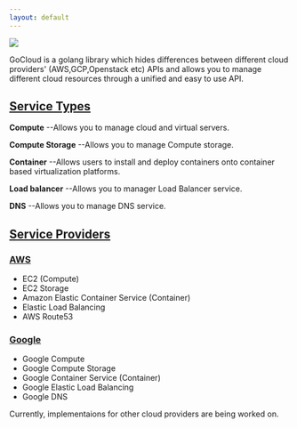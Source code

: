 ```yaml
---
layout: default
---
```


![](https://github.com/lakindu95/gocloud/blob/gh-pages/assets/images/logo.png)

GoCloud is a golang library which hides differences between different cloud providers' (AWS,GCP,Openstack etc) APIs and allows you to manage different cloud resources through a unified and easy to use API.

## [Service Types](#header-2)

**Compute**  --Allows you to manage cloud and virtual servers.

**Compute Storage**  --Allows you to manage Compute storage.

**Container**  --Allows users to install and deploy containers onto container based virtualization platforms.

**Load balancer**  --Allows you to manager Load Balancer service.

**DNS**  --Allows you to manage DNS service.

## [Service Providers](#header-2)

### [AWS](#header-3)

- EC2 (Compute)
- EC2 Storage
- Amazon Elastic Container Service (Container)
- Elastic Load Balancing
- AWS Route53

### [Google](#header-3)

- Google Compute
- Google Compute Storage
- Google  Container Service (Container)
- Google Elastic Load Balancing 
- Google DNS 

Currently, implementaions for other cloud providers are being worked on.
